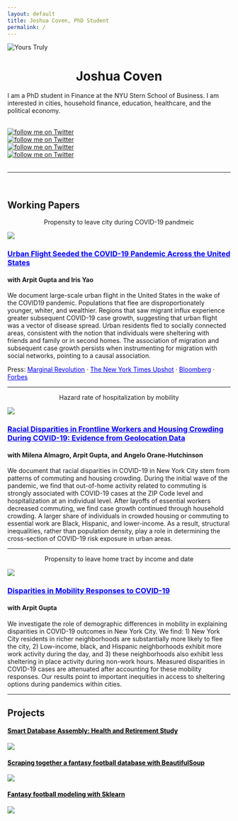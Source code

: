 ```yaml
---
layout: default
title: Joshua Coven, PhD Student
permalink: /
---
```


<div class="row">
    <div class = "col-5">
        <img src="/images/author.jpg" alt="Yours Truly" class="center">
    </div>
        <div class="col-5">
            <center><h1>Joshua Coven</h1></center>
            <p>I am a PhD student in Finance at the NYU Stern School of Business. I am interested in cities, household finance, education, healthcare, and the political economy.</p>
            <br>
            <div class="column_three">
                <div class = "logo">
                <a target="_blank" href="https://scholar.google.com/citations?user=mzhGbFMAAAAJ&hl=en"><img alt="follow me on Twitter" src="images/scholar.png"></a>
                </div>
            </div>
            <div class="column_three">
                <div class = "logo">
                <a target="_blank" href="https://github.com/joshuacoven"><img alt="follow me on Twitter" src="images/github.png"></a>
                </div>
            </div>
            <div class="column_three">
                <div class = "logo">
                <a target="_blank" href="https://www.linkedin.com/in/josh-coven-839b5b101/"><img alt="follow me on Twitter" src="images/linkedin.png"></a>
                </div>
            </div>
            <div class="column_three">
                <div class = "logo">
                <a target="_blank" href="https://twitter.com/josh_coven"><img alt="follow me on Twitter" src="images/twitter.png"></a>
                </div>
            </div>
        </div>
</div>

<div id="Papers"></div>
<br>
<hr>
<br>
<h2>Working Papers</h2>

<div class = "row">
    <div class = "col-6">
    <center><p>Propensity to leave city during COVID-19 pandmeic</p></center>
        <a href = "https://static1.squarespace.com/static/56086d00e4b0fb7874bc2d42/t/5f8754fa7f0f4c44ec6ee31b/1602704686535/DemographicCovid.pdf">
            <img src="/images/city_fleeing.png"/>
        </a>
    </div>
    <div class = "col-6">
        <h3>
            <a href = "https://static1.squarespace.com/static/56086d00e4b0fb7874bc2d42/t/5f8754fa7f0f4c44ec6ee31b/1602704686535/DemographicCovid.pdf" style = "color: blue">
            Urban Flight Seeded the COVID-19 Pandemic Across the United States
            </a>
        </h3>
        <h4>with Arpit Gupta and Iris Yao</h4>
        <p>We document large-scale urban flight in the United States in the wake of the COVID19 pandemic. Populations that flee are disproportionately younger, whiter, and wealthier. Regions that saw migrant influx experience greater subsequent COVID-19 case
growth, suggesting that urban flight was a vector of disease spread. Urban residents
fled to socially connected areas, consistent with the notion that individuals were sheltering with friends and family or in second homes. The association of migration and
subsequent case growth persists when instrumenting for migration with social networks, pointing to a causal association.</p>
<p>Press: <a href = "https://marginalrevolution.com/marginalrevolution/2020/04/escape-from-new-york.html" style = "color: blue">Marginal Revolution</a> · <a href = "https://www.nytimes.com/interactive/2020/05/15/upshot/who-left-new-york-coronavirus.html" style = "color: blue">The New York Times Upshot</a> · <a href = "https://www.bloomberg.com/news/articles/2020-08-14/nyc-crime-spike-is-last-straw-pushing-anxious-residents-to-flee" style = "color: blue">Bloomberg</a> · <a href = "https://www.forbes.com/sites/williamhaseltine/2020/12/21/urban-flight-due-to-covid-19-is-temporary-not-permanent/?sh=6ab583d84cd5" style = "color: blue">Forbes</a></p>
     </div>
</div>

<hr>
<div class = "row">
    <div class = "col-6">
     <center><p>Hazard rate of hospitalization by mobility</p></center>
        <a href = "https://static1.squarespace.com/static/56086d00e4b0fb7874bc2d42/t/5f6827e0dc971b47107f0b74/1600661477318/COVID_Disparities.pdf">
            <img src="/images/survival.png"/>
        </a>
    </div>
    <div class = "col-6">
        <h3>
            <a href = "https://static1.squarespace.com/static/56086d00e4b0fb7874bc2d42/t/5f6827e0dc971b47107f0b74/1600661477318/COVID_Disparities.pdf" style = "color: blue">
            Racial Disparities in Frontline Workers and Housing Crowding During COVID-19: Evidence from Geolocation Data
            </a>
        </h3>
        <h4>with Milena Almagro, Arpit Gupta, and Angelo Orane-Hutchinson</h4>
       <p>We document that racial disparities in COVID-19 in New York City stem from patterns of commuting and housing crowding. During the initial wave of the pandemic,
we find that out-of-home activity related to commuting is strongly associated with
COVID-19 cases at the ZIP Code level and hospitalization at an individual level. After layoffs of essential workers decreased commuting, we find case growth continued
through household crowding. A larger share of individuals in crowded housing or
commuting to essential work are Black, Hispanic, and lower-income. As a result,
structural inequalities, rather than population density, play a role in determining the
cross-section of COVID-19 risk exposure in urban areas.</p>
    </div>
</div>
<hr>
<div class = "row">
    <div class = "col-6">
         <center><p>Propensity to leave home tract by income and date</p></center>
        <a href = "https://static1.squarespace.com/static/56086d00e4b0fb7874bc2d42/t/5ebf201183c6f016ca3abd91/1589583893816/DemographicCovid.pdf">
            <img src="/images/income.png"/>
        </a>
    </div>
    <div class = "col-6">
        <h3>
            <a href = "https://static1.squarespace.com/static/56086d00e4b0fb7874bc2d42/t/5ebf201183c6f016ca3abd91/1589583893816/DemographicCovid.pdf" style = "color: blue">
            Disparities in Mobility Responses to COVID-19
            </a>
        </h3>
        <h4>with Arpit Gupta</h4>
        <p>We investigate the role of demographic differences in mobility in explaining disparities in COVID-19 outcomes in New York City. We find: 1) New York City residents
in richer neighborhoods are substantially more likely to flee the city, 2) Low-income,
black, and Hispanic neighborhoods exhibit more work activity during the day, and
3) these neighborhoods also exhibit less sheltering in place activity during non-work
hours. Measured disparities in COVID-19 cases are attenuated after accounting for
these mobility responses. Our results point to important inequities in access to sheltering options during pandemics within cities.</p>
     </div>
</div>


<div id="Projects"></div>

<hr>

<h2>Projects</h2>
<div class="row">
    <div class = "col-4">
        <h4>
            <a href ="https://github.com/joshuacoven/HRS_Assembly"
            style="color: black">Smart Database Assembly: Health and Retirement Study</a>
        </h4>
            <a href ="https://github.com/joshuacoven/HRS_Assembly">
            <img src="/images/hrs.png" class="hover" />
            </a>
    </div>
    <div class = "col-4">
        <h4>
            <a href ="https://github.com/joshuacoven/fantasy_football_scraping"
            style="color: black">Scraping together a fantasy football database with BeautifulSoup</a>
        </h4>
            <a href ="https://github.com/joshuacoven/fantasy_football_scraping">
            <img src="/images/ffb_analysis.png" class="hover" />
            </a>
    </div>
    <div class = "col-4">
        <h4>
            <a href ="https://github.com/joshuacoven/fantasy_football_scraping"
            style="color: black">Fantasy football modeling with Sklearn</a>
        </h4>
            <a href ="https://github.com/joshuacoven/fantasy_football_scraping">
            <img src="/images/model.png" class="hover" />
            </a>
    </div>
</div>

